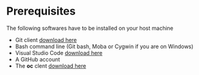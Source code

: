 # Prerequisites

The following softwares have to be installed on your host machine

- Git client [download here](https://git-scm.com/downloads)
- Bash command line (Git bash, Moba or Cygwin if you are on Windows)
- Visual Studio Code [download here](https://code.visualstudio.com)
- A GitHub account
- The **oc** clent [download here](https://code.visualstudio.com)